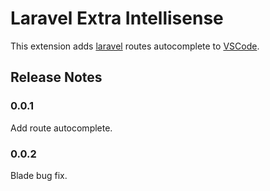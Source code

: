 # Laravel Extra Intellisense

This extension adds [laravel](https://laravel.com/) routes autocomplete to [VSCode](https://code.visualstudio.com/).


## Release Notes

### 0.0.1
Add route autocomplete.

### 0.0.2
Blade bug fix.
